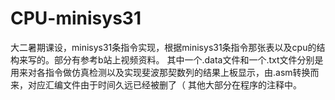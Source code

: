 # CPU-minisys31
大二暑期课设，minisys31条指令实现，根据minisys31条指令那张表以及cpu的结构来写的。部分有参考b站上视频资料。
其中一个.data文件和一个.txt文件分别是用来对各指令做仿真检测以及实现斐波那契数列的结果上板显示，由.asm转换而来，对应汇编文件由于时间久远已经被删了（
其他大部分在程序的注释中。
